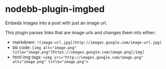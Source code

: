 nodebb-plugin-imgbed
====================

Embeds images into a post with just an image url.

This plugin parses links that are image urls and changes them into either:
* markdown: `![image-url.jpg](http://images.google.com/image-url.jpg)`
* bb code: `[img alt="image.png" title="image.png"]https://images.google.com/image.png[/img]`
* html img tags: `<img src="http://images.google.com/image.png" alt="image.png" title="image.png">`


